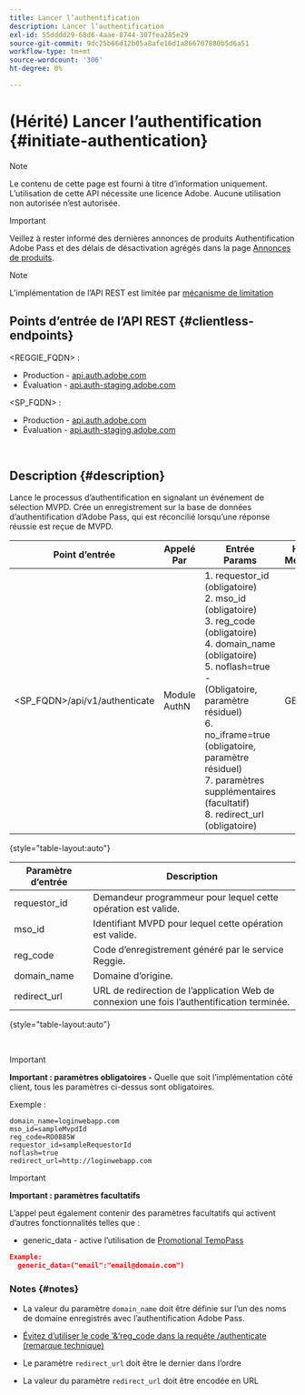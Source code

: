 ```yaml
---
title: Lancer l’authentification
description: Lancer l’authentification
exl-id: 55dddd29-68d6-4aae-8744-307fea285e29
source-git-commit: 9dc25b66d12b05a8afe16d1a866707880b5d6a51
workflow-type: tm+mt
source-wordcount: '306'
ht-degree: 0%

---
```


# (Hérité) Lancer l’authentification {#initiate-authentication}

>[!NOTE]
>
>Le contenu de cette page est fourni à titre d’information uniquement. L’utilisation de cette API nécessite une licence Adobe. Aucune utilisation non autorisée n’est autorisée.

>[!IMPORTANT]
>
> Veillez à rester informé des dernières annonces de produits Authentification Adobe Pass et des délais de désactivation agrégés dans la page [Annonces de produits](/help/authentication/product-announcements.md).

>[!NOTE]
>
> L’implémentation de l’API REST est limitée par [mécanisme de limitation](/help/authentication/integration-guide-programmers/throttling-mechanism.md)

## Points d’entrée de l’API REST {#clientless-endpoints}

&lt;REGGIE_FQDN> :

* Production - [api.auth.adobe.com](http://api.auth.adobe.com/)
* Évaluation - [api.auth-staging.adobe.com](http://api.auth-staging.adobe.com/)

&lt;SP_FQDN> :

* Production - [api.auth.adobe.com](http://api.auth.adobe.com/)
* Évaluation - [api.auth-staging.adobe.com](http://api.auth-staging.adobe.com/)

</br>


## Description {#description}

Lance le processus d’authentification en signalant un événement de sélection MVPD. Crée un enregistrement sur la base de données d’authentification d’Adobe Pass, qui est réconcilié lorsqu’une réponse réussie est reçue de MVPD.



| Point d’entrée | Appelé </br>Par | Entrée   </br>Params | HTTP </br>Méthode | Réponse | HTTP </br>Réponse |
| --- | --- | --- | --- | --- | --- |
| &lt;SP_FQDN>/api/v1/authenticate | Module AuthN | 1. requestor_id (obligatoire)</br>2.  mso_id (obligatoire)</br>3.  reg_code (obligatoire)</br>4.  domain_name (obligatoire)</br>5.  noflash=true - </br>    (Obligatoire, paramètre résiduel)</br>6.  no_iframe=true (obligatoire, paramètre résiduel)</br>7.  paramètres supplémentaires (facultatif)</br>8.  redirect_url (obligatoire) | GET | L’application web de connexion est redirigée vers la page de connexion de MVPD. | 302 pour les implémentations de redirection complètes |

{style="table-layout:auto"}


| Paramètre d’entrée | Description |
| --- | --- |
| requestor_id | Demandeur programmeur pour lequel cette opération est valide. |
| mso_id | Identifiant MVPD pour lequel cette opération est valide. |
| reg_code | Code d’enregistrement généré par le service Reggie. |
| domain_name | Domaine d’origine. |
| redirect_url | URL de redirection de l’application Web de connexion une fois l’authentification terminée. |

{style="table-layout:auto"}

</br>

>[!IMPORTANT]
> 
>**Important : paramètres obligatoires -** Quelle que soit l’implémentation côté client, tous les paramètres ci-dessus sont obligatoires.
>
>
>Exemple :
>
>```
>domain_name=loginwebapp.com
>mso_id=sampleMvpdId
>reg_code=RO0885W
>requestor_id=sampleRequestorId
>noflash=true
>redirect_url=http://loginwebapp.com
>```

>[!IMPORTANT]
> 
>**Important : paramètres facultatifs**
>
>L’appel peut également contenir des paramètres facultatifs qui activent d’autres fonctionnalités telles que :
>
> * generic\_data - active l’utilisation de [Promotional TempPass](/help/authentication/integration-guide-programmers/features-premium/temporary-access/temp-pass-feature.md#promotional-temp-pass)
>
>```JSON
>Example:
>   generic_data=("email":"email@domain.com")
>```


### **Notes** {#notes}

* La valeur du paramètre `domain_name` doit être définie sur l’un des noms de domaine enregistrés avec l’authentification Adobe Pass.

* [Évitez d’utiliser le code ’&amp;’reg\_code dans la requête /authenticate (remarque technique)](/help/authentication/integration-guide-programmers/legacy/notes-technical/clientless-avoid-using-reg-code-in-authenticate-request.md)

* Le paramètre `redirect_url` doit être le dernier dans l’ordre

* La valeur du paramètre `redirect_url` doit être encodée en URL
